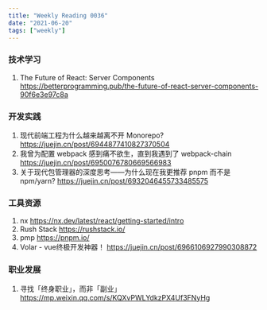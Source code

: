 ```yaml
---
title: "Weekly Reading 0036"
date: "2021-06-20"
tags: ["weekly"]
---
```


### 技术学习
1. The Future of React: Server Components https://betterprogramming.pub/the-future-of-react-server-components-90f6e3e97c8a

### 开发实践
1. 现代前端工程为什么越来越离不开 Monorepo? https://juejin.cn/post/6944877410827370504
2. 我曾为配置 webpack 感到痛不欲生，直到我遇到了 webpack-chain https://juejin.cn/post/6950076780669566983
3. 关于现代包管理器的深度思考——为什么现在我更推荐 pnpm 而不是 npm/yarn? https://juejin.cn/post/6932046455733485575

### 工具资源
1. nx https://nx.dev/latest/react/getting-started/intro
2. Rush Stack  https://rushstack.io/
3. pmp https://pnpm.io/
4. Volar - vue终极开发神器！ https://juejin.cn/post/6966106927990308872

### 职业发展
1. 寻找「终身职业」，而非「副业」 https://mp.weixin.qq.com/s/KQXvPWLYdkzPX4Uf3FNyHg